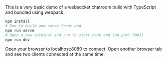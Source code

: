 This is a very basic demo of a websocket chatroom build with TypeScript and bundled using webpack.

```bash
npm install
# Run to build and serve front end
npm run serve
# Open a new terminal and run to start back end (on port 3001)
npm run dev
```

Open your browser to localhost:8080 to connect. Open another browser tab and see two clients connected at the same time.
